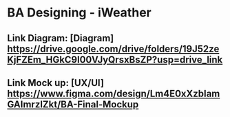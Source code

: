 # BA Designing - iWeather

## Link Diagram: [Diagram] https://drive.google.com/drive/folders/19J52zeKjFZEm_HGkC9l00VJyQrsxBsZP?usp=drive_link 
## Link Mock up: [UX/UI] https://www.figma.com/design/Lm4E0xXzbIamGAImrzIZkt/BA-Final-Mockup

